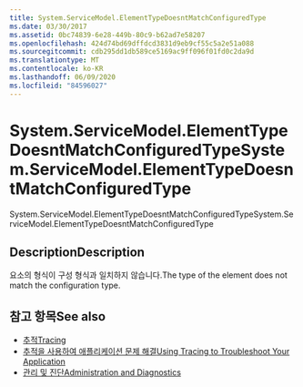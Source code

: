 ```yaml
---
title: System.ServiceModel.ElementTypeDoesntMatchConfiguredType
ms.date: 03/30/2017
ms.assetid: 0bc74839-6e28-449b-80c9-b62ad7e58207
ms.openlocfilehash: 424d74bd69dffdcd3831d9eb9cf55c5a2e51a088
ms.sourcegitcommit: cdb295dd1db589ce5169ac9ff096f01fd0c2da9d
ms.translationtype: MT
ms.contentlocale: ko-KR
ms.lasthandoff: 06/09/2020
ms.locfileid: "84596027"
---
```

# <a name="systemservicemodelelementtypedoesntmatchconfiguredtype"></a><span data-ttu-id="953bc-102">System.ServiceModel.ElementTypeDoesntMatchConfiguredType</span><span class="sxs-lookup"><span data-stu-id="953bc-102">System.ServiceModel.ElementTypeDoesntMatchConfiguredType</span></span>
<span data-ttu-id="953bc-103">System.ServiceModel.ElementTypeDoesntMatchConfiguredType</span><span class="sxs-lookup"><span data-stu-id="953bc-103">System.ServiceModel.ElementTypeDoesntMatchConfiguredType</span></span>  
  
## <a name="description"></a><span data-ttu-id="953bc-104">Description</span><span class="sxs-lookup"><span data-stu-id="953bc-104">Description</span></span>  
 <span data-ttu-id="953bc-105">요소의 형식이 구성 형식과 일치하지 않습니다.</span><span class="sxs-lookup"><span data-stu-id="953bc-105">The type of the element does not match the configuration type.</span></span>  
  
## <a name="see-also"></a><span data-ttu-id="953bc-106">참고 항목</span><span class="sxs-lookup"><span data-stu-id="953bc-106">See also</span></span>

- [<span data-ttu-id="953bc-107">추적</span><span class="sxs-lookup"><span data-stu-id="953bc-107">Tracing</span></span>](index.md)
- [<span data-ttu-id="953bc-108">추적을 사용하여 애플리케이션 문제 해결</span><span class="sxs-lookup"><span data-stu-id="953bc-108">Using Tracing to Troubleshoot Your Application</span></span>](using-tracing-to-troubleshoot-your-application.md)
- [<span data-ttu-id="953bc-109">관리 및 진단</span><span class="sxs-lookup"><span data-stu-id="953bc-109">Administration and Diagnostics</span></span>](../index.md)
